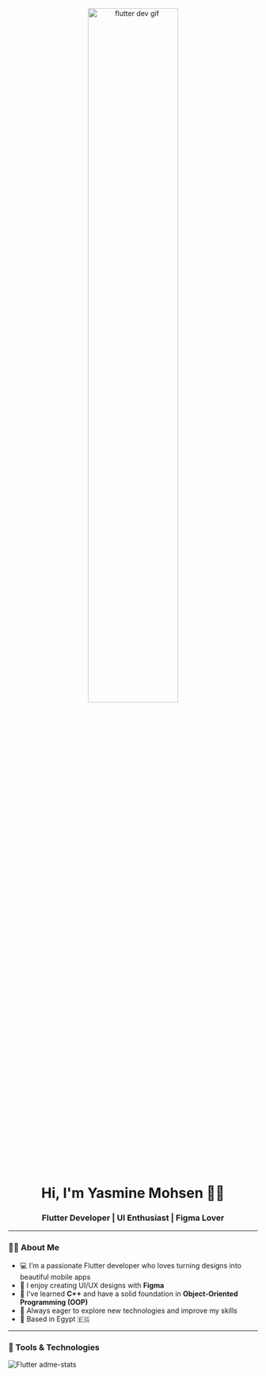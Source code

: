 <div align="center">
  <img src="https://media.giphy.com/media/qgQUggAC3Pfv687qPC/giphy.gif" width="60%" alt="flutter dev gif"/>
  <h1>Hi, I'm Yasmine Mohsen 👩‍💻</h1>
  <h3>Flutter Developer | UI Enthusiast | Figma Lover</h3>
</div>

---

### 👩‍💻 About Me

- 💻 I’m a passionate Flutter developer who loves turning designs into beautiful mobile apps  
- 🎨 I enjoy creating UI/UX designs with **Figma**  
- 🧠 I’ve learned **C++** and have a solid foundation in **Object-Oriented Programming (OOP)**  
- 🚀 Always eager to explore new technologies and improve my skills  
- 📍 Based in Egypt 🇪🇬  

---

### 🔧 Tools & Technologies

![Flutter](https://img.shields.io/badge/Fl)
adme-stats
